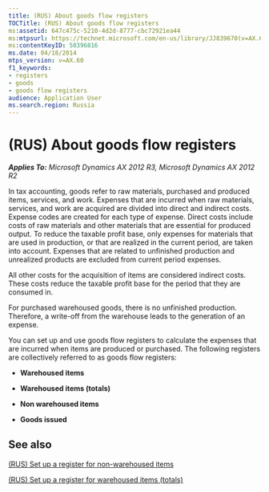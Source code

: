 ```yaml
---
title: (RUS) About goods flow registers
TOCTitle: (RUS) About goods flow registers
ms:assetid: 647c475c-5210-4d2d-8777-cbc72921ea44
ms:mtpsurl: https://technet.microsoft.com/en-us/library/JJ839670(v=AX.60)
ms:contentKeyID: 50396816
ms.date: 04/18/2014
mtps_version: v=AX.60
f1_keywords:
- registers
- goods
- goods flow registers
audience: Application User
ms.search.region: Russia
---
```


# (RUS) About goods flow registers 


_**Applies To:** Microsoft Dynamics AX 2012 R3, Microsoft Dynamics AX 2012 R2_

In tax accounting, goods refer to raw materials, purchased and produced items, services, and work. Expenses that are incurred when raw materials, services, and work are acquired are divided into direct and indirect costs. Expense codes are created for each type of expense. Direct costs include costs of raw materials and other materials that are essential for produced output. To reduce the taxable profit base, only expenses for materials that are used in production, or that are realized in the current period, are taken into account. Expenses that are related to unfinished production and unrealized products are excluded from current period expenses.

All other costs for the acquisition of items are considered indirect costs. These costs reduce the taxable profit base for the period that they are consumed in.

For purchased warehoused goods, there is no unfinished production. Therefore, a write-off from the warehouse leads to the generation of an expense.

You can set up and use goods flow registers to calculate the expenses that are incurred when items are produced or purchased. The following registers are collectively referred to as goods flow registers:

  - **Warehoused items**

  - **Warehoused items (totals)**

  - **Non warehoused items**

  - **Goods issued**

## See also

[(RUS) Set up a register for non-warehoused items](rus-set-up-a-register-for-non-warehoused-items.md)

[(RUS) Set up a register for warehoused items (totals)](rus-set-up-a-register-for-warehoused-items-totals.md)

  


